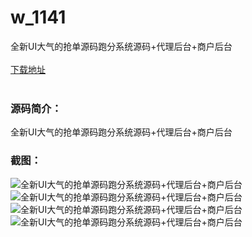# w_1141
全新UI大气的抢单源码跑分系统源码+代理后台+商户后台
<br/></br>
[下载地址](https://www.uuid2.com/1141.html "下载地址")
<br/></br>
<h3>源码简介：</h3>
<p>全新UI大气的抢单源码跑分系统源码+代理后台+商户后台<p>
<h3>截图：</h3>
<img src="https://www.uuid2.com/wp-content/uploads/img/202106/9f3fecb704.jpg" alt="全新UI大气的抢单源码跑分系统源码+代理后台+商户后台"><img src="https://www.uuid2.com/wp-content/uploads/img/202106/2dfd282780.jpg" alt="全新UI大气的抢单源码跑分系统源码+代理后台+商户后台"><img src="https://www.uuid2.com/wp-content/uploads/img/202106/a76f635697.png" alt="全新UI大气的抢单源码跑分系统源码+代理后台+商户后台"><img src="https://www.uuid2.com/wp-content/uploads/img/202106/4a9430d828.png" alt="全新UI大气的抢单源码跑分系统源码+代理后台+商户后台">
